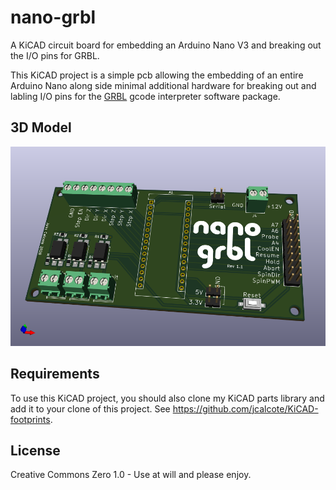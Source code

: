 # nano-grbl
A KiCAD circuit board for embedding an Arduino Nano V3 and breaking out the I/O pins for GRBL.

This KiCAD project is a simple pcb allowing the embedding of an entire Arduino Nano along side minimal additional hardware for breaking out and labling I/O pins for the [GRBL](https://github.com/gnea/grbl) gcode interpreter software package.

## 3D Model

![nano-grbl 3d image](nano-grbl-3d.png "nano-grbl 3D image")

## Requirements

To use this KiCAD project, you should also clone my KiCAD parts library and add it to your clone of this project. See <https://github.com/jcalcote/KiCAD-footprints>.

## License

Creative Commons Zero 1.0 - Use at will and please enjoy.
